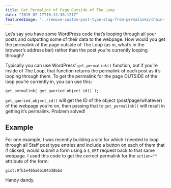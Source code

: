 ```yaml
---
title: Get Permalink of Page Outside of The Loop
date: "2015-07-17T16:12:30.121Z"
featuredImage: "../remove-custom-post-type-slug-from-permalinks/chain-link-fence.jpg"
---
```


Let’s say you have some WordPress code that’s looping through all your posts and outputting some of their data to the webpage. How would you get the permalink of the page outside of The Loop (as in, what’s in the browser’s address bar) rather than the post you’re currently looping through?

Typically you can use WordPress’ `get_permalink()` function, but if you’re inside of The Loop, that function returns the permalink of each post as it’s looping through them. To get the permalink for the page OUTSIDE of the loop you’re currently in, you can use this:

```
get_permalink( get_queried_object_id() );
```

`get_queried_object_id()` will get the ID of the object (post/page/whatever) of the webpage you’re on, then passing that to `get_permalink()` will result in getting it’s permalink. Problem solved!

## Example

For one example, I was recently building a site for which I needed to loop through all Staff post type entries and include a button on each of them that if clicked, would submit a form using a `$_GET` request back to that same webpage. I used this code to get the correct permalink for the `action=""` attribute of the form:

`gist:9fb1e465a6b104b38bbd`

Handy dandy.